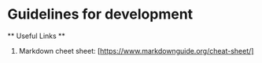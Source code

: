 # Guidelines for development

** Useful Links **

1. Markdown cheet sheet: [https://www.markdownguide.org/cheat-sheet/]
